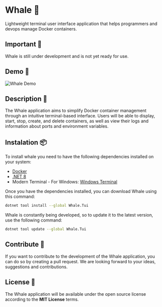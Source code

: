 ﻿# Whale 🐳

Lightweight terminal user interface application that helps programmers and devops manage Docker containers.

## Important 📢

Whale is still under development and is not yet ready for use.

## Demo 🎥

![Whale Demo](./docs/demo.gif)

## Description 📝

The Whale application aims to simplify Docker container management through an intuitive terminal-based interface. Users will be able to display, start, stop, create, and delete containers, as well as view their logs and information about ports and environment variables.

## Instalation 📦

To install whale you need to have the following dependencies installed on your system:

- [Docker](https://docs.docker.com/get-docker/)
- [.NET 8](https://dotnet.microsoft.com/download/dotnet/8.0)
- Modern Terminal - For Windows: [Windows Terminal](https://www.microsoft.com/en-us/p/windows-terminal/9n0dx20hk701?activetab=pivot:overviewtab)

Once you have the dependencies installed, you can download Whale using this command:

```bash
dotnet tool install --global Whale.Tui
```

Whale is constantly being developed, so to update it to the latest version, use the following command:

```bash
dotnet tool update --global Whale.Tui
```

## Contribute 🤝

If you want to contribute to the development of the Whale application, you can do so by creating a pull request. We are looking forward to your ideas, suggestions and contributions.

## License 📕

The Whale application will be available under the open source license according to the **MIT License** terms.
